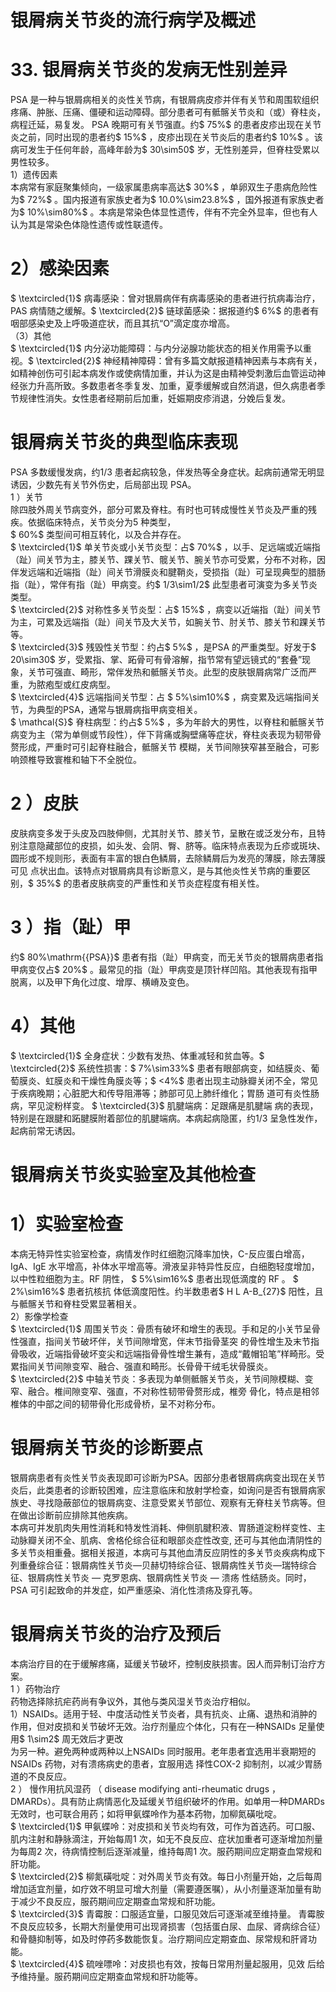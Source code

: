 # 银屑病关节炎的流行病学及概述  
# 33.  银屑病关节炎的发病无性别差异  
PSA 是一种与银屑病相关的炎性关节病，有银屑病皮疹并伴有关节和周围软组织疼痛、肿胀、压痛、僵硬和运动障碍。部分患者可有骶髂关节炎和（或）脊柱炎，病程迁延，易复发。 PSA 晚期可有关节强直。约$ 75\%$  的患者皮疹出现在关节炎之前，同时出现的患者约$ 15\%$ ，皮疹出现在关节炎后的患者约$ 10\%$ 。该病可发生于任何年龄，高峰年龄为$ 30\sim50$  岁，无性别差异，但脊柱受累以男性较多。  
1）遗传因素  
本病常有家庭聚集倾向，一级家属患病率高达$ 30\%$ ，单卵双生子患病危险性为$ 72\%$ 。国内报道有家族史者为$ 10.0\%\sim23.8\%$ ，国外报道有家族史者为$ 10\%\sim80\%$ 。本病是常染色体显性遗传，伴有不完全外显率，但也有人认为其是常染色体隐性遗传或性联遗传。  
# 2）感染因素  
$ \textcircled{1}$    病毒感染：曾对银屑病伴有病毒感染的患者进行抗病毒治疗，PAS 病情随之缓解。$ \textcircled{2}$    链球菌感染：据报道约$ 6\%$  的患者有咽部感染史及上呼吸道症状，而且其抗“O”滴定度亦增高。  
（3）其他  
$ \textcircled{1}$    内分泌功能障碍：与内分泌腺功能状态的相关作用需予以重视。$ \textcircled{2}$    神经精神障碍：曾有多篇文献报道精神因素与本病有关，如精神创伤可引起本病发作或使病情加重，并认为这是由精神受刺激后血管运动神经张力升高所致。多数患者冬季复发、加重，夏季缓解或自然消退，但久病患者季节规律性消失。女性患者经期前后加重，妊娠期皮疹消退，分娩后复发。  
#  银屑病关节炎的典型临床表现  
PSA 多数缓慢发病，约1/3 患者起病较急，伴发热等全身症状。起病前通常无明显诱因，少数先有关节外伤史，后局部出现 PSA。  
1 ）关节  
除四肢外周关节病变外，部分可累及脊柱。有时也可转成慢性关节炎及严重的残疾。依据临床特点，关节炎分为5 种类型，  
$ 60\%$  类型间可相互转化，以及合并存在。  
$ \textcircled{1}$    单关节炎或小关节炎型：占$ 70\%$ ，以手、足远端或近端指（趾）间关节为主，膝关节、踝关节、髋关节、腕关节亦可受累，分布不对称，因伴发远端和近端指（趾）间关节滑膜炎和腱鞘炎，受损指（趾）可呈现典型的腊肠指（趾），常伴有指（趾）甲病变。约$ 1/3\sim1/2$  此型患者可演变为多关节炎类型。  
$ \textcircled{2}$    对称性多关节炎型：占$ 15\%$ ，病变以近端指（趾）间关节为主，可累及远端指（趾）间关节及大关节，如腕关节、肘关节、膝关节和踝关节等。  
$ \textcircled{3}$    残毁性关节型：约占$ 5\%$ ，是PSA 的严重类型。好发于$ 20\sim30$  岁，受累指、掌、跖骨可有骨溶解，指节常有望远镜式的“套叠”现象，关节可强直、畸形，常伴发热和骶髂关节炎。此型的皮肤银屑病常广泛而严重，为脓疱型或红皮病型。  
$ \textcircled{4}$     远端指间关节型：占 $ 5\%\sim10\%$  ，病变累及远端指间关 节，为典型的PSA，通常与银屑病指甲病变相关。  
$ \mathcal{S}$    脊柱病型：约占$ 5\%$ ，多为年龄大的男性，以脊柱和骶髂关节病变为主（常为单侧或节段性），伴下背痛或胸壁痛等症状，脊柱炎表现为韧带骨赘形成，严重时可引起脊柱融合，骶髂关节 模糊，关节间隙狭窄甚至融合，可影响颈椎导致寰椎和轴下不全脱位。  
# 2 ）皮肤  
皮肤病变多发于头皮及四肢伸侧，尤其肘关节、膝关节，呈散在或泛发分布，且特别注意隐藏部位的皮损，如头发、会阴、臀、脐等。临床特点表现为丘疹或斑块、圆形或不规则形，表面有丰富的银白色鳞屑，去除鳞屑后为发亮的薄膜，除去薄膜可见 点状出血。该特点对银屑病具有诊断意义，是与其他炎性关节病的重要区别，$ 35\%$  的患者皮肤病变的严重性和关节炎症程度有相关性。  
# 3 ）指（趾）甲  
约$ 80\%\mathrm{{PSA}}$     患者有指（趾）甲病变，而无关节炎的银屑病患者指甲病变仅占$ 20\%$ 。最常见的指（趾）甲病变是顶针样凹陷。其他表现有指甲脱离，以及甲下角化过度、增厚、横嵴及变色。  
# 4）其他  
$ \textcircled{1}$    全身症状：少数有发热、体重减轻和贫血等。$ \textcircled{2}$    系统性损害：$ 7\%\sim33\%$  患者有眼部病变，如结膜炎、葡萄膜炎、虹膜炎和干燥性角膜炎等；$ <4\%$  患者出现主动脉瓣关闭不全，常见于疾病晚期；心脏肥大和传导阻滞等；肺部可见上肺纤维化；胃肠 道可有炎性肠病，罕见淀粉样变。 $ \textcircled{3}$     肌腱端病：足跟痛是肌腱端 病的表现，特别是在跟腱和跖腱膜附着部位的肌腱端病。本病起病隐匿，约1/3 呈急性发作，起病前常无诱因。  
#  银屑病关节炎实验室及其他检查  
# 1）实验室检查  
本病无特异性实验室检查，病情发作时红细胞沉降率加快，C-反应蛋白增高，IgA、IgE 水平增高，补体水平增高等。滑液呈非特异性反应，白细胞轻度增加，以中性粒细胞为主。RF 阴性， $ 5\%\sim16\%$   患者出现低滴度的 RF 。 $ 2\%\sim16\%$   患者抗核抗 体低滴度阳性。约半数患者$ H L A-B_{27}$     阳性，且与骶髂关节和脊柱受累显著相关。  
2）影像学检查  
$ \textcircled{1}$    周围关节炎：骨质有破坏和增生的表现。手和足的小关节呈骨性强直，指间关节破坏伴，关节间隙增宽，伴末节指骨茎突 的骨性增生及末节指骨吸收，近端指骨破坏变尖和远端指骨骨性增生兼有，造成“戴帽铅笔”样畸形。受累指间关节间隙变窄、融合、强直和畸形。长骨骨干绒毛状骨膜炎。  
$ \textcircled{2}$    中轴关节炎：多表现为单侧骶髂关节炎，关节间隙模糊、变窄、融合。椎间隙变窄、强直，不对称性韧带骨赘形成，椎旁 骨化，特点是相邻椎体的中部之间的韧带骨化形成骨桥，呈不对称分布。  
#  银屑病关节炎的诊断要点  
银屑病患者有炎性关节炎表现即可诊断为PSA。因部分患者银屑病病变出现在关节炎后，此类患者的诊断较困难，应注意临床和放射学检查，如询问是否有银屑病家族史、寻找隐蔽部位的银屑病变、注意受累关节部位、观察有无脊柱关节病等。但在做出诊断前应排除其他疾病。  
本病可并发肌肉失用性消耗和特发性消耗、伸侧肌腱积液、胃肠道淀粉样变性、主动脉瓣关闭不全、肌病、舍格伦综合征和眼部炎症性改变, 还可与其他血清阴性的多关节炎相重叠。据相关报道，本病可与其他血清反应阴性的多关节炎疾病构成下列重叠综合征：银屑病性关节炎—贝赫切特综合征、银屑病性关节炎—瑞特综合征、银屑病性关节炎 — 克罗恩病、银屑病性关节炎 — 溃疡 性结肠炎。同时，PSA 可引起致命的并发症，如严重感染、消化性溃疡及穿孔等。  
#  银屑病关节炎的治疗及预后  
本病治疗目的在于缓解疼痛，延缓关节破坏，控制皮肤损害。因人而异制订治疗方案。  
1 ）药物治疗  
药物选择除抗疟药尚有争议外，其他与类风湿关节炎治疗相似。  
1）NSAIDs。适用于轻、中度活动性关节炎者，具有抗炎、止痛、退热和消肿的作用，但对皮损和关节破坏无效。治疗剂量应个体化，只有在一种NSAIDs 足量使用$ 1\sim2$  周无效后才更改  
为另一种。避免两种或两种以上NSAIDs 同时服用。老年患者宜选用半衰期短的 NSAIDs  药物，对有溃疡病史的患者，宜服用选 择性COX-2 抑制剂，以减少胃肠道的不良反应。  
2 ） 慢作用抗风湿药 （ disease modifying anti-rheumatic drugs ，   DMARDs）。具有防止病情恶化及延缓关节组织破坏的作用。如单用一种DMARDs 无效时，也可联合用药；如将甲氨蝶呤作为基本药物，加柳氮磺吡啶。  
$ \textcircled{1}$    甲氨蝶呤：对皮损和关节炎均有效，可作为首选药。可口服、肌内注射和静脉滴注，开始每周1 次，如无不良反应、症状加重者可逐渐增加剂量为每周2 次，待病情控制后逐渐减量，维持每周1 次。服药期间应定期查血常规和肝功能。  
$ \textcircled{2}$    柳氮磺吡啶：对外周关节炎有效。每日小剂量开始，之后每周增加适宜剂量，如疗效不明显可增大剂量（需要遵医嘱），从小剂量逐渐加量有助于减少不良反应，服药期间应定期查血常规和肝功能。  
$ \textcircled{3}$     青霉胺：口服适宜量，口服见效后可逐渐减至维持量。 青霉胺不良反应较多，长期大剂量使用可出现肾损害（包括蛋白尿、血尿、肾病综合征）和骨髓抑制等，如及时停药多数能恢复。治疗期间应定期查血、尿常规和肝肾功能。  
$ \textcircled{4}$     硫唑嘌呤：对皮损也有效，按每日常用剂量起服用，见效 后给予维持量。服药期间应定期查血常规和肝功能等。  